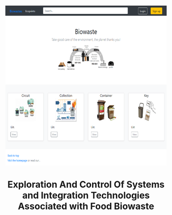 <p align="center"> 
  <img src="image/Biowaste.png" alt="Pacman Logo" width="635px" height="500px">
</p>
<h1 align="center"> Exploration And Control Of Systems and Integration Technologies Associated with Food Biowaste </h1>

